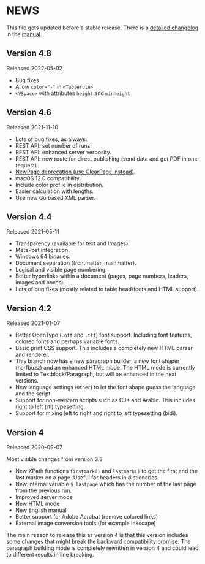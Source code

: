 # NEWS

This file gets updated before a stable release. There is a [detailed changelog](https://doc.speedata.de/publisher/en/changelog/#ch-changelog) in the [manual](https://doc.speedata.de/publisher/).

## Version 4.8

Released 2022-05-02

* Bug fixes
* Allow `color="-"` in `<Tablerule>`
* `<VSpace>` with attributes `height` and `minheight`


## Version 4.6

Released 2021-11-10

* Lots of bug fixes, as always.
* REST API: set number of runs.
* REST API: enhanced server verbosity.
* REST API: new route for direct publishing (send data and get PDF in one request).
* [NewPage deprecation (use ClearPage instead)](https://github.com/speedata/publisher/discussions/345).
* macOS 12.0 compatibility.
* Include color profile in distribution.
* Easier calculation with lengths.
* Use new Go based XML parser.

## Version 4.4

Released 2021-05-11

* Transparency (available for text and images).
* MetaPost integration.
* Windows 64 binaries.
* Document separation (frontmatter, mainmatter).
* Logical and visible page numbering.
* Better hyperlinks within a document (pages, page numbers, leaders, images and boxes).
* Lots of bug fixes (mostly related to table head/foots and HTML support).


## Version 4.2

Released 2021-01-07

* Better OpenType (`.otf` and `.ttf`) font support. Including font features, colored fonts and perhaps variable fonts.
* Basic print CSS support. This includes a completely new HTML parser and renderer.
* This branch now has a new paragraph builder, a new font shaper (harfbuzz) and an enhanced HTML mode. The HTML mode is currently limited to Textblock/Paragraph, but will be enhanced in the next versions.
* New language settings (`Other`) to let the font shape guess the language and the script.
* Support for non-western scripts such as CJK and Arabic. This includes right to left (rtl) typesetting.
* Support for mixing left to right and right to left typesetting (bidi).

## Version 4

Released 2020-09-07

Most visible changes from version 3.8

* New XPath functions `firstmark()` and `lastmark()` to get the first and the last marker on a page. Useful for headers in dictionaries.
* New internal variable `$_lastpage` which has the number of the last page from the previous run.
* Improved server mode
* New HTML mode
* New English manual
* Better support for Adobe Acrobat (remove colored links)
* External image conversion tools (for example Inkscape)

The main reason to release this as version 4 is that this version includes some changes that might break the backward compatibility promise.
The paragraph building mode is completely rewritten in version 4 and could lead to different results in line breaking.




